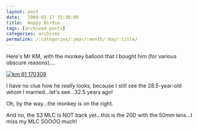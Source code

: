 ```yaml
---
layout: post
date:	2009-03-17 15:36:00
title:  Hoppy Birdie....
tags: [archived-posts]
categories: archives
permalink: /:categories/:year/:month/:day/:title/
---
```

Here's Mr KM, with the monkey balloon that I bought him (for various obscure reasons)....


<a href="http://s297.photobucket.com/albums/mm205/depontis/?action=view&current=IMG_6111.jpg" target="_blank"><img src="http://i297.photobucket.com/albums/mm205/depontis/IMG_6111.jpg" border="0" alt="km 61 170309"></a>


I have no clue how he *really* looks, because I still see the 28.5-year-old whom I married...let's see...32.5 years ago!

Oh, by the way...the monkey is on the right.


And no, the S3 MLC is NOT back yet...this is the 20D with the 50mm lens...I miss my MLC SOOOO much!
